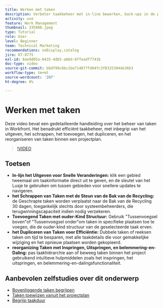 ```yaml
---
title: Werken met taken
description: Verbeter taakbeheer met in-line bewerken, back-ups in de prullenbak voor verwijderde taken, toevoegingen aan bovenliggende en onderliggende structuren, dubbel werk en intuïtieve reorganisatieprogramma's zoals slepen en neerzetten in Workfront.
activity: use
feature: Work Management
thumbnail: 335088.jpeg
type: Tutorial
role: User
level: Beginner
team: Technical Marketing
recommendations: noDisplay,catalog
jira: KT-8775
exl-id: 8ae9d05a-0435-4db5-a66d-8ffeadf7741b
doc-type: video
source-git-commit: bbdf99c6bc1be714077fd94fc3f8325394de36b3
workflow-type: tm+mt
source-wordcount: '207'
ht-degree: 0%

---
```


# Werken met taken

Deze video bevat een gedetailleerde handleiding over het beheer van taken in Workfront. Het benadrukt efficiënt taakbeheer, met inbegrip van het uitgeven, het schrappen, het toevoegen, het dupliceren, en het reorganiseren van taken binnen een projectplan.

>[!VIDEO](https://video.tv.adobe.com/v/335088/?quality=12&learn=on&enablevpops=1)

## Toetsen

* **In-lijn het Uitgeven voor Snelle Veranderingen:** klik een gebied tweemaal om taakinformatie direct uit te geven, en de sleutel van het Lusje te gebruiken om tussen gebieden voor snellere updates te navigeren. &#x200B;
* **het Schrappen van Taken met de Steun van de Bak van de Recycling:** de Geschrapte taken worden verplaatst naar de Bak van de Recycling 30 dagen, toegankelijk slechts door systeembeheerders, die terugwinningscapaciteit indien nodig verzekeren. &#x200B;
* **Toevoegend Taken met ouder-Kind Structuur:** Gebruik &quot;Tussenvoegsel boven&quot;of &quot;Tussenvoegsel onder&quot;om taken in specifieke plaatsen toe te voegen, die de ouder-kind structuur van de geselecteerde taak erven. &#x200B;
* **het Dupliceren van Taken voor Efficiëntie:** Dubbele taken of reeksen taken om tijd te besparen, met alle taakdetails die voor gemakkelijke wijziging en het opnieuw plaatsen worden gekopieerd. &#x200B;
* **reorganizing Taken met Inspringen, Uitspringen, en belemmering-en-Daling:** pas taakhiërarchie aan of beweeg taken binnen het project gebruikend intuïtieve hulpmiddelen zoals het inspringen, het uitspringen, en belemmering-en-dalingsfunctionaliteit. &#x200B;

## Aanbevolen zelfstudies over dit onderwerp

* [Bovenliggende taken begrijpen](/help/manage-work/tasks/understand-parent-child-tasks.md)
* [Taken toewijzen vanuit het projectplan](/help/manage-work/tasks/assign-tasks-from-the-project-plan.md)
* [Begrijp taakduur](/help/manage-work/tasks/understand-task-durations.md)
